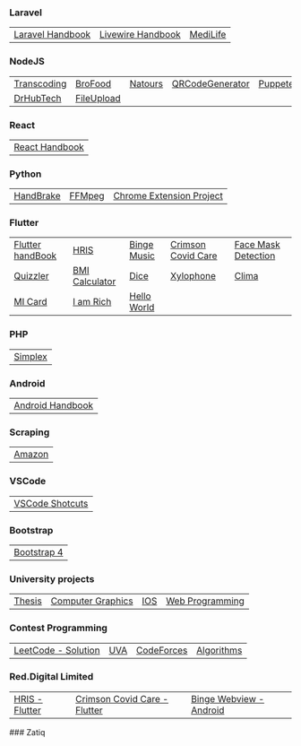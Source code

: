 
### Laravel
<table>
  <tbody>
    <tr>
      <td><a href="https://github.com/Nasim-Imtiaz/Laravel">Laravel Handbook</a></td>
      <td><a href="https://github.com/Nasim-Imtiaz/Laravel-Livewire">Livewire Handbook</a></td>
      <td><a href="https://github.com/Nasim-Imtiaz/Laravel-Medilife">MediLife</a></td>
    </tr>
  </tbody>
</table>

### NodeJS
<table>
  <tbody>
    <tr>
      <td><a href="https://github.com/Nasim-Imtiaz/Transcoding-NodeJs">Transcoding</a></td>
      <td><a href="https://github.com/Nasim-Imtiaz/NodeJs-Brofood">BroFood</a></td>
      <td><a href="https://github.com/Nasim-Imtiaz/NodeJs-Natours">Natours</a></td>
      <td><a href="https://github.com/Nasim-Imtiaz/QRCodeGenerator">QRCodeGenerator</a></td>
      <td><a href="https://github.com/Nasim-Imtiaz/NodeJs-Puppeteer">Puppeteer</a></td>
    </tr>
    <tr>
      <td><a href="https://github.com/Nasim-Imtiaz/DrhubTech">DrHubTech</a></td>
      <td><a href="https://github.com/Nasim-Imtiaz/NodeJs/tree/main/NodeJs-FileUpload">FileUpload</a></td>
    </tr>
  </tbody>
</table>

<!-- * [Transcoding](https://github.com/Nasim-Imtiaz/Transcoding-NodeJs)
* [BroFood](https://github.com/Nasim-Imtiaz/NodeJs-Brofood)
* [Natours](https://github.com/Nasim-Imtiaz/NodeJs-Natours)
* [QRCodeGenerator](https://github.com/Nasim-Imtiaz/QRCodeGenerator)
* [Puppeteer](https://github.com/Nasim-Imtiaz/NodeJs-Puppeteer)
* [DrHubTech](https://github.com/Nasim-Imtiaz/DrhubTech)
* [FileUpload](https://github.com/Nasim-Imtiaz/NodeJs/tree/main/NodeJs-FileUpload) -->

### React
<table>
  <tbody>
    <tr>
      <td><a href="https://github.com/Nasim-Imtiaz/React">React Handbook</a></td>
    </tr>
  </tbody>
</table>
<!-- * [React Handbook](https://github.com/Nasim-Imtiaz/React) -->

### Python
<table>
  <tbody>
    <tr>
      <td><a href="https://github.com/Nasim-Imtiaz/Reddot_HandBrake">HandBrake</a></td>
      <td><a href="https://github.com/Nasim-Imtiaz/Reddot_FFmpeg">FFMpeg</a></td>
      <td><a href="https://github.com/Nasim-Imtiaz/Selenium-Automating-Chrome-Extension-Project">Chrome Extension Project</a></td>
    </tr>
  </tbody>
</table>
<!-- * [HandBrake](https://github.com/Nasim-Imtiaz/Reddot_HandBrake)
* [FFMpeg](https://github.com/Nasim-Imtiaz/Reddot_FFmpeg)
* [Chrome Extension Project](https://github.com/Nasim-Imtiaz/Selenium-Automating-Chrome-Extension-Project)-->
 
### Flutter
<table>
  <tbody>
    <tr>
      <td><a href="https://github.com/Nasim-Imtiaz/flutter">Flutter handBook</a></td>
      <td><a href="https://github.com/Nasim-Imtiaz/Reddot_FFmpeg">HRIS</a></td>
      <td><a href="https://github.com/Nasim-Imtiaz/red_track">Binge Music</a></td>
      <td><a href="https://github.com/Nasim-Imtiaz/health_status">Crimson Covid Care</a></td>
      <td><a href="https://github.com/Nasim-Imtiaz/face_mask_detection">Face Mask Detection</a></td>
    </tr>
    <tr>
      <td><a href="https://github.com/Nasim-Imtiaz/quizzler-flutter">Quizzler</a></td>
      <td><a href="https://github.com/Nasim-Imtiaz/bmi-calculator-flutter">BMI Calculator</a></td>
      <td><a href="https://github.com/Nasim-Imtiaz/dicee-flutter">Dice</a></td>
      <td><a href="https://github.com/Nasim-Imtiaz/xylophone_flutter">Xylophone</a></td>
      <td><a href="https://github.com/Nasim-Imtiaz/clima-flutter">Clima</a></td>
    </tr>
    <tr>
      <td><a href="https://github.com/Nasim-Imtiaz/mi_card_flutter">MI Card</a></td>
      <td><a href="https://github.com/Nasim-Imtiaz/i_am_rich_flutter">I am Rich</a></td>
      <td><a href="https://github.com/Nasim-Imtiaz/hello_world_flutter">Hello World</a></td>
    </tr>
  </tbody>
</table>
<!-- * [Flutter handBook](https://github.com/Nasim-Imtiaz/flutter)
* [HRIS](https://github.com/Nasim-Imtiaz/Red.Digital-HRIS-Flutter)
* [Binge Music](https://github.com/Nasim-Imtiaz/red_track)
* [Crimson Covid Care - Flutter](https://github.com/Nasim-Imtiaz/health_status)
* [Face Mask Detection](https://github.com/Nasim-Imtiaz/face_mask_detection)
* [Quizzler](https://github.com/Nasim-Imtiaz/quizzler-flutter)
* [BMI Calculator](https://github.com/Nasim-Imtiaz/bmi-calculator-flutter)
* [Dice](https://github.com/Nasim-Imtiaz/dicee-flutter)
* [Xylophone](https://github.com/Nasim-Imtiaz/xylophone_flutter)
* [Clima](https://github.com/Nasim-Imtiaz/clima-flutter)
* [MI Card](https://github.com/Nasim-Imtiaz/mi_card_flutter)
* [I am Rich](https://github.com/Nasim-Imtiaz/i_am_rich_flutter)
* [Hello World](https://github.com/Nasim-Imtiaz/hello_world_flutter) -->

### PHP
<table>
  <tbody>
    <tr>
      <td><a href="https://github.com/Nasim-Imtiaz/PHP-simplex">Simplex</a></td>
    </tr>
  </tbody>
</table>
<!-- * [Simplex](https://github.com/Nasim-Imtiaz/PHP-simplex) -->

### Android 
<table>
  <tbody>
    <tr>
      <td><a href="https://github.com/Nasim-Imtiaz/Android">Android Handbook</a></td>
    </tr>
  </tbody>
</table>
<!-- * [Android Handbook](https://github.com/Nasim-Imtiaz/Android) -->

### Scraping
<table>
  <tbody>
    <tr>
      <td><a href="https://github.com/Nasim-Imtiaz/awz">Amazon</a></td>
    </tr>
  </tbody>
</table>
<!-- * [Amazon](https://github.com/Nasim-Imtiaz/awz) -->

### VSCode
<table>
  <tbody>
    <tr>
      <td><a href="https://github.com/Nasim-Imtiaz/VSCode">VSCode Shotcuts</a></td>
    </tr>
  </tbody>
</table>
<!-- * [VSCode Shotcuts](https://github.com/Nasim-Imtiaz/VSCode) -->

### Bootstrap
<table>
  <tbody>
    <tr>
      <td><a href="https://github.com/Nasim-Imtiaz/Bootstrap4">Bootstrap 4</a></td>
    </tr>
  </tbody>
</table>
<!-- * [Bootstrap 4](https://github.com/Nasim-Imtiaz/Bootstrap4) -->

### University projects
<table>
  <tbody>
    <tr>
      <td><a href="https://github.com/Nasim-Imtiaz/AI-based-Abnormality-Detection-in-Musculoskeletal-Radiographs">Thesis</a></td>
      <td><a href="https://github.com/Nasim-Imtiaz/CSE_4208_Computer_Graphics_Project">Computer Graphics</a></td>
      <td><a href="https://github.com/Nasim-Imtiaz/IOS">IOS</a></td>
      <td><a href="https://github.com/Nasim-Imtiaz/Web_Programming">Web Programming</a></td>
    </tr>
  </tbody>
</table>
<!-- * [Thesis](https://github.com/Nasim-Imtiaz/AI-based-Abnormality-Detection-in-Musculoskeletal-Radiographs)
* [Computer Graphics](https://github.com/Nasim-Imtiaz/CSE_4208_Computer_Graphics_Project)
* [IOS](https://github.com/Nasim-Imtiaz/IOS)
* [Web Programming](https://github.com/Nasim-Imtiaz/Web_Programming) -->

### Contest Programming
<table>
  <tbody>
    <tr>
      <td><a href="https://github.com/Nasim-Imtiaz/LeetCode_problems_solution">LeetCode - Solution</a></td>
      <td><a href="https://github.com/Nasim-Imtiaz/UVA">UVA</a></td>
      <td><a href="https://github.com/Nasim-Imtiaz/Codeforces">CodeForces</a></td>
      <td><a href="https://github.com/Nasim-Imtiaz/Algorithms">Algorithms</a></td>
    </tr>
  </tbody>
</table>
<!-- * [LeetCode - Solution](https://github.com/Nasim-Imtiaz/LeetCode_problems_solution)
* [UVA](https://github.com/Nasim-Imtiaz/UVA)
* [CodeForces](https://github.com/Nasim-Imtiaz/Codeforces)
* [Algorithms](https://github.com/Nasim-Imtiaz/Algorithms) -->

### Red.Digital Limited
<table>
  <tbody>
    <tr>
      <td><a href="https://github.com/Nasim-Imtiaz/Red.Digital-HRIS-Flutter">HRIS - Flutter</a></td>
      <td><a href="https://github.com/Nasim-Imtiaz/health_status">Crimson Covid Care - Flutter</a></td>
      <td><a href="https://github.com/Nasim-Imtiaz/WebViewBinge">Binge Webview - Android</a></td>
    </tr>
  </tbody>
</table>
<!-- * [HRIS - Flutter](https://github.com/Nasim-Imtiaz/Red.Digital-HRIS-Flutter)
* [Crimson Covid Care - Flutter](https://github.com/Nasim-Imtiaz/health_status)
* [Binge Webview - Android](https://github.com/Nasim-Imtiaz/WebViewBinge)-->
### Zatiq


